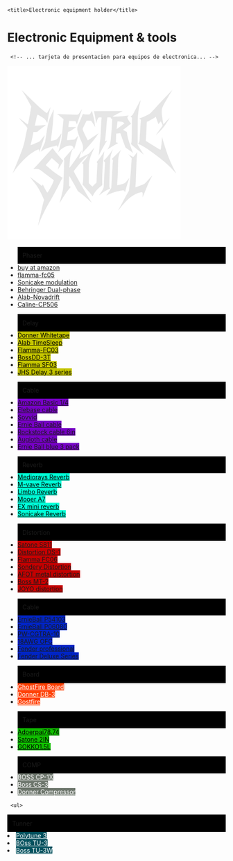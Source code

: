 
<!DOCTYPE html>
<html lang="en">
<head>
    <meta charset="UTF-8">
    <meta name="viewport" content="width=device-width, initial-scale=1.0">
       <meta property="og:title" content="electricskull">
  <meta property="og:image" content="https://erickpolancoh.github.io/electricskull/electricskullMainFlayer.png">
  <meta name="description" content="Electric Skull: Electronic equipment & Tools Technology, cameras, guitar pedals, GPS, Dog GPS, Electronic components">
  <meta property="og:url" content="https://erickpolancoh.github.io/electricskull/">
     <link rel="stylesheet" href="style.css">
    <link rel="stylesheet" href="status.css">
    <link rel="stylesheet" href="media.css">
    <link href="https://fonts.googleapis.com/css2?family=Roboto&display=swap" rel="stylesheet">

    <title>Electronic equipment holder</title>
</head>
<body>
<div id="background_wrap"></div>
  <!--El maldito titulo-->
  <h1> 
    Electronic Equipment & tools
  </h1>







     <!-- ... tarjeta de presentacion para equipos de electronica... -->
    
   
<!-- ...video content wrapper... -->

<div class="logo-container">
  <img src="electricskull.svg" alt="Logo" />
</div>





  



<main class="content">
  <!-- Aquí va tu contenido scrollable -->
           <!--ELECTRONICOS-->
   <nav class="navbar">
  
<!--<ul>
  <li><a href="https://pin.it/G7yAiJA2h" target="_blank" rel="nofollowsponsored" style="background-color: rgb(198, 0, 0); border: 2px solid  rgb(255, 255, 255);">Pinterest</a></li>
</ul>-->
  
  <ul>
    <div class="titulo" style=" background-color: black; padding: 0.80em;">Phaser</div>
    <li><a href="https://amzn.to/4nbs7tW" target="_blank" rel="nofollowsponsored">buy at amazon </a></li>
    <li><a href="https://amzn.to/4g8agSm" target="_blank" rel="nofollowsponsored">flamma-fc05</a></li>
    <li><a href="https://amzn.to/3V0RBhR" target="_blank" rel="nofollowsponsored">Sonicake modulation</a></li>
    <li><a href="https://amzn.to/483nRZa" target="_blank" rel="nofollowsponsored">Behringer Dual-phase</a></li>
    <li><a href="https://amzn.to/4p6Vz6t"   target="_blank" rel="nofollosponsored">Alab-Novadrift</a></li>
    <li><a href="https://amzn.to/46qdnBV" target="_blank" rel="nofollosponsored">Caline-CP506</a></li>
    </ul>
    <!--TOOLS-->

<ul>
  <div class="titulo" style=" background-color: black; padding: 0.80em;">Delay</div>
    <li ><a href="https://amzn.to/4ngwwMa"  target="_blank" rel="nofollosponsored" style="background-color: rgb(197, 197, 0); color: black;">Donner Whitetape</a></li>
    <li><a href="https://amzn.to/4nn1uTe" target="_blank" rel="nofollosponsored" style="background-color: rgb(197, 197, 0); color: black;" >Alab TimeSleep</a></li>
     <li><a href="https://amzn.to/47ONflF" target="_blank" rel="nofollosponsored" style="background-color: rgb(197, 197, 0); color: black;" >Flamma-FC03</a></li>
      <li><a href="https://amzn.to/3Ib3DCi" target="_blank" rel="nofollosponsored" style="background-color: rgb(197, 197, 0); color:black" >BossDD-3T</a></li>
       <li><a href="https://amzn.to/4nprT2N"  target="_blank" rel="nofollosponsored" style="background-color: rgb(197, 197, 0); color: black;" >Flamma SF03</a></li>
        <li><a href="https://amzn.to/47wvzLm" target="_blank" rel="nofollosponsored" style="background-color: rgb(197, 197, 0);color: black;" >JHS Delay 3 series</a></li>
    </ul>

 
<ul>
  <div class="titulo" style=" background-color: black; padding: 0.80em;">Cable</div>
    <li ><a href="https://amzn.to/45SVyLN" target="_blank" rel="nofollosponsored" style="background-color: rgb(118, 0, 197);">Amazon Basic 1/4</a></li>
       <li ><a href="https://amzn.to/46eZLID" target="_blank" rel="nofollosponsored" style="background-color: rgb(118, 0, 197);">Elebase cable</a></li>
          <li ><a href="https://amzn.to/3JJkCfH" target="_blank" rel="nofollosponsored" style="background-color: rgb(118, 0, 197);">Sovvid</a></li>
             <li ><a href="https://amzn.to/4g8dIwi" target="_blank" rel="nofollosponsored" style="background-color: rgb(118, 0, 197);">Ernie Ball cable</a></li>
                <li ><a href="https://amzn.to/3V0EvBc" target="_blank" rel="nofollosponsored" style="background-color: rgb(118, 0, 197);">Rockstock cable 6in</a></li>
                   <li ><a href="https://amzn.to/480YgAc" target="_blank" rel="nofollosponsored" style="background-color: rgb(118, 0, 197);">Augioth cable</a></li>
                      <li ><a href="https://amzn.to/3I7X3MW" target="_blank" rel="nofollosponsored" style="background-color: rgb(118, 0, 197);">Ernie Ball blue 3 pack</a></li>
</ul>


<ul>
  <div class="titulo" style=" background-color: black; padding: 0.80em;">Reverb</div>
    <li ><a href="https://amzn.to/482WTAT" target="_blank"  rel="nofollosponsored" style="background-color: rgb(0, 255, 213); color: black;">Mediorays Reverb</a></li>
  <li ><a href="https://amzn.to/42goIlF" target="_blank" rel="nofollosponsored" style="background-color: rgb(0, 255, 213); color: black;">M-vave Reverb</a></li>
    <li ><a href="https://amzn.to/4m44xhY" target="_blank" rel="nofollosponsored" style="background-color: rgb(0, 255, 213); color: black;">Limbo Reverb </a></li>
      <li ><a href="https://amzn.to/47stNLf" target="_blank" rel="nofollosponsored" style="background-color: rgb(0, 255, 213); color: black;">Mooer A7</a></li>
        <li ><a href="https://amzn.to/3V4sc6Y" target="_blank" rel="nofollosponsored" style="background-color: rgb(0, 255, 213); color: black;">EX mini reverb</a></li>
          <li ><a href="https://amzn.to/4pgnvVu" target="_blank" rel="nofollowsponsored" style="background-color: rgb(0, 255, 213); color: black;">Sonicake Reverb</a></li>
</ul>


<ul>
  <div class="titulo" style=" background-color: black; padding: 0.80em;">Distortion</div>
     <li ><a href="https://amzn.to/4nj3sns" target="_blank" rel="nofollosponsored" style="background-color: rgb(197, 0, 0);">Satone S811</a></li>
     <li ><a href="https://amzn.to/3JNI7nH" target="_blank" rel="nofollosponsored" style="background-color: rgb(197, 0, 0);">Distortion DS-1 </a></li>
     <li ><a href="https://amzn.to/4mZ8kyw" target="_blank" rel="nofollosponsored" style="background-color: rgb(197, 0, 0);">Flamma FC06</a></li>
     <li ><a href="https://amzn.to/47wYLSu" target="_blank" rel="nofollosponsored" style="background-color: rgb(197, 0, 0);">Sondery Distortion</a></li>
     <li ><a href="https://amzn.to/3K7pknk" target="_blank" rel="nofollosponsored" style="background-color: rgb(197, 0, 0);">AFOT metal distortion</a></li>
     <li ><a href="https://amzn.to/41FamLx" target="_blank" rel="nofollosponsored" style="background-color: rgb(197, 0, 0);">Boss MT-2</a></li>
     <li ><a href="https://amzn.to/45StJ6k" target="_blank" rel="nofollosponsored" style="background-color: rgb(197, 0, 0);">JOYO distortion</a></li>
</ul>


<ul>
     <div class="titulo" style=" background-color: black; padding: 0.80em;">Cable</div>
     <li ><a href="https://amzn.to/42bzbPg" target="_blank" rel="nofollosponsored" style="background-color: rgb(0, 36, 197);">ErnieBall P54103</a></li>
     <li ><a href="https://amzn.to/4nhGrRR" target="_blank" rel="nofollosponsored" style="background-color: rgb(0, 36, 197);">ErnieBall P06080</a></li>
     <li ><a href="https://amzn.to/483sEtC" target="_blank" rel="nofollosponsored" style="background-color: rgb(0, 36, 197);">PW-CGTRA-10</a></li>
     <li ><a href="https://amzn.to/4mnu1qV" target="_blank" rel="nofollosponsored" style="background-color: rgb(0, 36, 197);">18AWG OFC</a></li>
     <li ><a href="https://amzn.to/4m2rmm0" target="_blank" rel="nofollosponsored" style="background-color: rgb(0, 36, 197);">Fender professional</a></li>
     <li ><a href="https://amzn.to/45REuFT" target="_blank" rel="nofollosponsored" style="background-color: rgb(0, 36, 197);">Fender Deluxe Series</a></li>
</ul>


<ul>
  <div class="titulo" style=" background-color: black; padding: 0.80em;">Board</div>
  <li><a href="https://amzn.to/46zdb3n" target="_blank" rel="nofollowsponsored" style="background-color: rgb(255, 64, 0); color: white;">GhostFire Board</a></li>
  <li><a href="https://amzn.to/3VRhvVq" target="_blank" rel="nofollowsponsored" style="background-color: rgb(255, 64, 0); color: white;">Donner DB-3</a></li>
  <li><a href="https://amzn.to/3VT2h2d" target="_blank" rel="nofollowsponsored" style="background-color: rgb(255, 64, 0); color: white;">Gostfire</a></li>
 
</ul>


<ul>
  <div class="titulo" style=" background-color: black; padding: 0.80em;">Tape</div>
  <li><a href="https://amzn.to/48gTqPn" target="_blank" rel="nofollowsponsored" style="background-color: rgb(16, 192, 0); color: rgb(0, 0, 0);">Adoerpai78.74</a></li>
    <li><a href="https://amzn.to/42oaIGw" target="_blank" rel="nofollowsponsored" style="background-color: rgb(16, 192, 0); color: rgb(0, 0, 0);">Satone 2IN</a></li>
     <li><a href="https://amzn.to/3I8Qgmj" target="_blank" rel="nofollowsponsored" style="background-color: rgb(16, 192, 0); color: rgb(0, 0, 0);">GOKKO1.5L</a></li>

</ul>



<ul>
<div class="titulo" style=" background-color: black; padding: 0.80em;">COMP</div>
  <li><a href="https://amzn.to/3VNG8m2" target="_blank" rel="nofollowsponsored" style="background-color: rgb(109, 118, 108); color: rgb(255, 255, 255);">BOSS CP-1X</a></li>
<li><a href="https://amzn.to/4mlFpDz" target="_blank" rel="nofollowsponsored" style="background-color: rgb(109, 118, 108); color: rgb(255, 255, 255);">Boss CS-3</a></li>
<li><a href="https://amzn.to/4mkvfTM" target="_blank" rel="nofollowsponsored" style="background-color: rgb(109, 118, 108); color: rgb(255, 255, 255);">Donner Compressor</a></li>

</ul>


     <ul>
<div class="titulo" style=" background-color: black; padding: 0.80em;">Tunner</div>
  <li><a href="https://amzn.to/46A7ceJ" target="_blank" rel="nofollowsponsored" style="background-color: rgb(0, 81, 94); color: rgb(255, 255, 255);">Polytune 3</a></li>
 <li><a href="https://amzn.to/3Ie4Etu" target="_blank" rel="nofollowsponsored" style="background-color: rgb(0, 81, 94); color: rgb(255, 255, 255);">BOss TU-3</a></li>
 <li><a href="https://amzn.to/4pwVjhh" target="_blank" rel="nofollowsponsored" style="background-color: rgb(0, 81, 94); color: rgb(255, 255, 255);">Boss TU-3W</a></li>

</ul>

</nav>

</main>








 


 
     

<script src="audio.js"></script>

</body>
</html>
